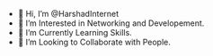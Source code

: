 - 👋 Hi, I’m @HarshadInternet
- 👀 I’m Interested in Networking and Developement.
- 🌱 I’m Currently Learning Skills.
- 💞️ I’m Looking to Collaborate with People.

<!---
HarshadInternet/HarshadInternet is a ✨ special ✨ repository because its `README.md` (this file) appears on your GitHub profile.
You can click the Preview link to take a look at your changes.
--->
